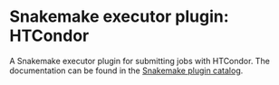 # Snakemake executor plugin: HTCondor

A Snakemake executor plugin for submitting jobs with HTCondor.
The documentation can be found in the [Snakemake plugin catalog](https://snakemake.github.io/snakemake-plugin-catalog/plugins/executor/htcondor.html).
